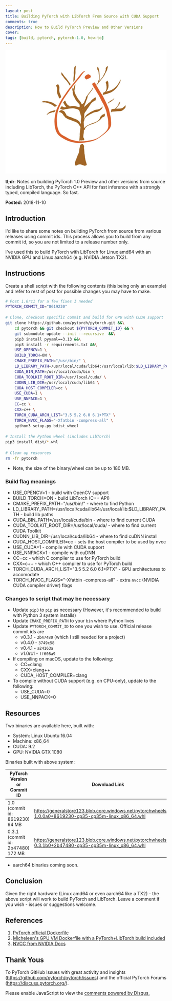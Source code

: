 ```yaml
---
layout: post
title: Building PyTorch with LibTorch From Source with CUDA Support
comments: true
description: How to Build PyTorch Preview and Other Versions
cover:  
tags: [build, pytorch, pytorch-1.0, how-to]
---
```



![](img/pytorch_grows_up.jpg)


**tl;dr**:  Notes on building PyTorch 1.0 Preview and other versions from source including LibTorch, the PyTorch C++ API for fast inference with a strongly typed, compiled language.  So fast.

**Posted:**  2018-11-10

## Introduction

I'd like to share some notes on building PyTorch from source from various releases using commit ids.  This process allows you to build from any commit id, so you are not limited to a release number only.

I've used this to build PyTorch with LibTorch for Linux amd64 with an NVIDIA GPU and Linux aarch64 (e.g. NVIDIA Jetson TX2).

## Instructions

Create a shell script with the following contents (this being only an example) and refer to rest of post for possible changes you may have to make.

```bash
# Post 1.0rc1 for a few fixes I needed
PYTORCH_COMMIT_ID="8619230"

# Clone, checkout specific commit and build for GPU with CUDA support
git clone https://github.com/pytorch/pytorch.git &&\
    cd pytorch && git checkout ${PYTORCH_COMMIT_ID} && \
    git submodule update --init --recursive  &&\
    pip3 install pyyaml==3.13 &&\
    pip3 install -r requirements.txt &&\
    USE_OPENCV=1 \
    BUILD_TORCH=ON \
    CMAKE_PREFIX_PATH="/usr/bin/" \
    LD_LIBRARY_PATH=/usr/local/cuda/lib64:/usr/local/lib:$LD_LIBRARY_PATH \
    CUDA_BIN_PATH=/usr/local/cuda/bin \
    CUDA_TOOLKIT_ROOT_DIR=/usr/local/cuda/ \
    CUDNN_LIB_DIR=/usr/local/cuda/lib64 \
    CUDA_HOST_COMPILER=cc \
    USE_CUDA=1 \
    USE_NNPACK=1 \
    CC=cc \
    CXX=c++ \
    TORCH_CUDA_ARCH_LIST="3.5 5.2 6.0 6.1+PTX" \
    TORCH_NVCC_FLAGS="-Xfatbin -compress-all" \
    python3 setup.py bdist_wheel

# Install the Python wheel (includes LibTorch)
pip3 install dist/*.whl

# Clean up resources
rm -fr pytorch
```

* Note, the size of the binary/wheel can be up to 180 MB.

### Build flag meanings

* USE_OPENCV=1 - build with OpenCV support
* BUILD_TORCH=ON - build LibTorch (C++ API)
* CMAKE_PREFIX_PATH="/usr/bin/" - where to find Python
* LD_LIBRARY_PATH=/usr/local/cuda/lib64:/usr/local/lib:$LD_LIBRARY_PATH - build lib paths
* CUDA_BIN_PATH=/usr/local/cuda/bin - where to find current CUDA
* CUDA_TOOLKIT_ROOT_DIR=/usr/local/cuda/ - where to find current CUDA Toolkit
* CUDNN_LIB_DIR=/usr/local/cuda/lib64 - where to find cuDNN install
* CUDA_HOST_COMPILER=cc - sets the host compiler to be used by nvcc
* USE_CUDA=1 - compile with CUDA support
* USE_NNPACK=1 - compile with cuDNN
* CC=cc - which C compiler to use for PyTorch build
* CXX=c++ - which C++ compiler to use for PyTorch build
* TORCH_CUDA_ARCH_LIST="3.5 5.2 6.0 6.1+PTX" - GPU architectures to accomodate
* TORCH_NVCC_FLAGS="-Xfatbin -compress-all" - extra `nvcc` (NVIDIA CUDA compiler driver) flags

### Changes to script that may be necessary

* Update `pip3` to `pip` as necessary (However, it's recommended to build with Python 3 system installs)
* Update `CMAKE_PREFIX_PATH` to your `bin` where Python lives
* Update `PYTORCH_COMMIT_ID` to one you wish to use.  Official release commit ids are
    * v0.3.1 - `2b47480` (which I still needed for a project)
    * v0.4.0 - `3749c58`
    * v0.4.1 - `a24163a`
    * v1.0rc1 - `ff608a9`
* If compiling on macOS, update to the following:
    * CC=clang
    * CXX=clang++
    * CUDA_HOST_COMPILER=clang
* To compile without CUDA support (e.g. on CPU-only), update to the following:
    * USE_CUDA=0
    * USE_NNPACK=0

## Resources

Two binaries are available here, built with:

- System: Linux Ubuntu 16.04
- Machine: x86_64
- CUDA:  9.2
- GPU:  NVIDIA GTX 1080

Binaries built with above system:

| PyTorch Version or Commit ID | Download Link |
| --- | --- |
| 1.0 (commit id: 8619230) 94 MB | https://generalstore123.blob.core.windows.net/pytorchwheels/torch-1.0.0a0+8619230-cp35-cp35m-linux_x86_64.whl |
| 0.3.1 (commit id:  2b47480) 172 MB | https://generalstore123.blob.core.windows.net/pytorchwheels/torch-0.3.1b0+2b47480-cp35-cp35m-linux_x86_64.whl |

* aarch64 binaries coming soon.

## Conclusion

Given the right hardware (Linux amd64 or even aarch64 like a TX2) - the above script will work to build PyTorch and LibTorch.  Leave a comment if you wish - issues or suggestions welcome.

## References

1.  [PyTorch official Dockerfile](https://github.com/pytorch/pytorch/blob/master/docker/pytorch/Dockerfile)
2.  [Micheleen's GPU VM Dockerfile with a PyTorch+LibTorch build included](https://github.com/michhar/custom-jupyterhub-linux-vm/blob/master/Linux_py35_GPU.dockerfile#L199)
3.  [NVCC from NVIDIA Docs](https://docs.nvidia.com/cuda/cuda-compiler-driver-nvcc/index.html)

## Thank Yous

To PyTorch GitHub Issues with great activity and insights (https://github.com/pytorch/pytorch/issues) and the official PyTorch Forums (https://discuss.pytorch.org/).


<div id="disqus_thread"></div>
<script>
    /**
     *  RECOMMENDED CONFIGURATION VARIABLES: EDIT AND UNCOMMENT THE SECTION BELOW TO INSERT DYNAMIC VALUES FROM YOUR PLATFORM OR CMS.
     *  LEARN WHY DEFINING THESE VARIABLES IS IMPORTANT: https://disqus.com/admin/universalcode/#configuration-variables
     */
    
    var disqus_config = function () {
        this.page.url = 'https://michhar.github.io/how-i-built-pytorch-gpu/';  // Replace PAGE_URL with your page's canonical URL variable
        this.page.identifier = 'happycat2'; // Replace PAGE_IDENTIFIER with your page's unique identifier variable
    };
    
    (function() {  // DON'T EDIT BELOW THIS LINE
        var d = document, s = d.createElement('script');
        
        s.src = 'https://michhar.disqus.com/embed.js';
        
        s.setAttribute('data-timestamp', +new Date());
        (d.head || d.body).appendChild(s);
    })();
</script>
<noscript>Please enable JavaScript to view the <a href="https://disqus.com/?ref_noscript" rel="nofollow">comments powered by Disqus.</a></noscript>